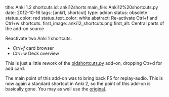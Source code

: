 title: Anki 1.2 shortcuts
id: anki12shorts
main_file: Anki12%20shortcuts.py
date: 2012-10-16
tags: [anki1, shortcut]
type: addon
status: obsolete
status_color: red
status_text_color: white
abstract: Re-activate Ctrl+f and Ctrl+w shortcuts.
first_image: anki12_shortcuts.png
first_alt: Central parts of the add-on source

Reactivate two Anki 1 shortcuts:

- *Ctrl+f* card browser
- *Ctrl+w* Deck overview

This is just a little rework of the
[oldshortcuts.py](https://github.com/dae/ankiplugins/blob/master/oldshortcuts.py)
add-on, dropping Ctr+d for add card.

The main point of this add-on was to bring back F5 for
replay-audio. This is now again a standard shortcut in Anki 2, so the
point of this add-on is basically gone. You may as well use the
[original](https://ankiweb.net/shared/info/544525276).
